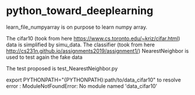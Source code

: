 # python_toward_deeplearning
learn_file_numpyarray is on purpose to learn numpy array.

The cifar10 (took from here https://www.cs.toronto.edu/~kriz/cifar.html) data is simplified by simu_data.
The classifier (took from here http://cs231n.github.io/assignments2019/assignment1/) NearestNeighbor is used to test again the fake data

The test proposed is test_NearestNeighbor.py

export PYTHONPATH="{PYTHONPATH}:path/to/data_cifar10" to resolve error : ModuleNotFoundError: No module named 'data_cifar10'


